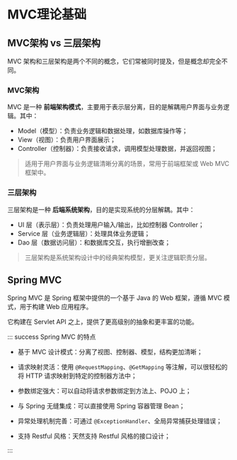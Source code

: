 # MVC理论基础

## MVC架构 vs 三层架构

MVC 架构和三层架构是两个不同的概念，它们常被同时提及，但是概念却完全不同。



### MVC架构

MVC 是一种 **前端架构模式**，主要用于表示层分离，目的是解耦用户界面与业务逻辑。其中：

- Model（模型）：负责业务逻辑和数据处理，如数据库操作等；
- View（视图）：负责用户界面展示；
- Controller（控制器）：负责接收请求，调用模型处理数据，并返回视图；

> 适用于用户界面与业务逻辑清晰分离的场景，常用于前端框架或 Web MVC 框架中。



### 三层架构

三层架构是一种 **后端系统架构**，目的是实现系统的分层解耦。其中：

- UI 层（表示层）：负责处理用户输入/输出，比如控制器 Controller；
- Service 层（业务逻辑层）：处理具体业务逻辑；
- Dao 层（数据访问层）：和数据库交互，执行增删改查；

> 三层架构是系统架构设计中的经典架构模型，更关注逻辑职责分层。



## Spring MVC

Spring MVC 是 Spring 框架中提供的一个基于 Java 的 Web 框架，遵循 MVC 模式，用于构建 Web 应用程序。

它构建在 Servlet API 之上，提供了更高级别的抽象和更丰富的功能。

::: success Spring MVC 的特点

* 基于 MVC 设计模式：分离了视图、控制器、模型，结构更加清晰；

* 请求映射灵活：使用 `@RequestMapping`、`@GetMapping` 等注解，可以很轻松的将 HTTP 请求映射到特定的控制器方法中；

* 参数绑定强大：可以自动将请求参数绑定到方法上、POJO 上；

* 与 Spring 无缝集成：可以直接使用 Spring 容器管理 Bean；

* 异常处理机制完善：可通过 `@ExceptionHandler`、全局异常捕获处理错误；

* 支持 Restful 风格：天然支持 Restful 风格的接口设计；

:::
